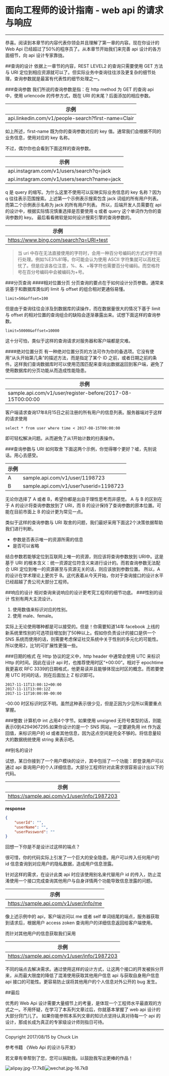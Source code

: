 # 面向工程师的设计指南 - web api 的请求与响应


---

恭喜。阅读到本章节的内容代表你领会并且理解了第一章的内容。现在你设计的 Web Api 已经超过了50%的程序员了。从本章节开始我们来完善 api 设计的各方面细节，向 api 设计专家靠拢。

##查询的设计
依据上一章节的内容，REST LEVEL2 的查询只需要使用 GET 方法与 URI 定位到相应资源就可以了。但实际业务中查询往往涉及更复杂的细节处理，查询参数就是最富有代表性的细节处理之一。

###查询参数
我们所说的查询参数是指：在 http method 为 GET 的查询 api 中，使用 urlencode 的传参方式，既在 URI 的末尾？后面添加的相应参数。

|示例 | 
|--|
|api.linkedin.com/v1/people-search?first-name=Clair|

如上所述，first-name 既为你的查询参数对应的 key 值。通常我们会根据不同的业务信息，使用对应的 key 名称。

不过，偶尔你也会看到下面这样的查询参数。

|示例 | 
|--|
|api.instagram.com/v1/users/search?q=jack|
|api.instagram.com/v1/users/search?name=jack|

q 是 query 的缩写。为什么这里不使用可以反映实际业务信息的 key 名称？因为 q 往往表示范围搜索。上述第一个示例表示搜索包含 jack 词组的所有用户列表。而第二个示例表示名称为 jack 的所有用户列表。
所以，后端开发人员需要在 api 的设计中，根据实际情况慎重选择是否要使用 q 或者 query 这个单词作为你的查询参数的 key。
最后看看微软是如何设计搜索引擎的查询参数的。

|示例 | 
|--|
|https://www.bing.com/search?q=URI+test|

>当 uri 中存在无法直接使用的字符时，会用一种百分号编码的方式对字符进行处理。例如%E3%81等。你可能会认为使用 ASCII 字符集就可以高枕无忧了。但是应该各位注意，%、&、+等字符也需要百分号编码。而空格符号在百分号编码中会被编码为+号。


###分页查询
####相对位置分页
分页查询的要点在于如何设计分页参数。通常来说基于和数据库类似的 limit 与 offset 的组合相对更通俗易懂。

```
limit=50&offset=100
```
但是由于查询往往会涉及到数据库的读操作，而在数据量很大的情况下基于 limit 与 offset 的相对位置的查询组合的缺陷会逐渐暴露出来。试想下面这样的查询参数。

```
limit=50000&offset=10000
```
这十分可怕，类似于这样的查询请求对服务器和客户端都是灾难。

####绝对位置分页
有一种绝对位置分页的方法可作为你的备选项。它没有使用“从头开始第几条”的描述方法，而是指定了某个 ID 之前，或者日期之前的条件。这样我们查询数据库时可以使用范围匹配来查询出数据返回到客户端，避免了使用数据库的分页功能从而造成性能隐患。

|示例|
|--|
|sample.api.com/v1/user/register-before/2017-08-15T00:00:00|

客户端请求查询17年8月15日之前注册的所有用户的信息列表。服务器端对于这样的请求使用
```
select * from user where time < 2017-08-15T00:00:00
```
即可轻松解决问题。从而避免了从1开始计数的扫表操作。

###查询参数与 URI 如何取舍
下面这两个示例，你觉得哪个更好？嘘，先别说话。用心去感受。

|示例||
|--|--|
|A |sample.api.com/v1/user/1198723|
|B |sample.api.com/v1/user?userid=1198723|

无论你选择了 A 或者 B，希望你都是出自于理性思考而非感觉。 A 与 B 的区别在于 A 的设计将查询参数放到了 URI，而 B 的设计保持了查询参数的原本位置。可能在目前市面上 B 的设计更为常见一点。

类似于这样的查询参数与 URI 取舍的问题，我们最好采用下面这2个决策依据帮助我们进行判断。

- 参数是否表示唯一的资源所需的信息
- 是否可以省略

结合参数若能够定位到互联网上唯一的资源，则应该将查询参数放到 URI中。这是基于 URI 的根本含义：统一资源定位符含义来进行设计的。而若查询参数无法配合 URI 定位到唯一的资源甚至与资源无关的话，则应该放到参数位置。
所以，A 的设计在学术理论上更优于 B。这代表着从今天开始，你对于查询接口的设计水平已经超越了贵公司大部分工程师。

##响应的设计
相对查询来说响应的设计更考究工程师的细节功底。
###性别的设计
性别有两大主流设计。
1. 使用数值来标识对应的性别。
2. 使用 male、female。

实际上无论使用哪种都是可以接受的。但是！你需要知道14年 facebook 上线的新系统里性别的可选项目增加到了50种以上。假如你负责设计的接口是供一个 SNS 系统而使用的话，则需要考虑保证社交系统中关于性别的多元化的可能性。所以使用2，比1的可扩展性更强一些。


###日期的格式
在 Http 协议的定义中，http header 中通常会使用 UTC 来标识 Http 的时间。因此在设计 api 时，也推荐使用时区“+00:00”。相对于 epochtime 我更喜欢 RFC 3339的日期格式，他更易读并且能够体现出时区的概念。而若要使用 UTC 时间的话，则在后面加上 Z 标识即可。
```
2017-11-11T13:00:12+00:00
2017-11-11T13:00:12Z
2017-11-11T10:00:00-00:00
```
-00:00 时区标识时区不明。虽然这种表示很少见，但是正因为少见所以需要重点掌握。

###整数
计算机中 int 占用4个字节。如果使用 unsigned 无符号类型的话，则能表示0到4294967295.如果你设计的是一个 SNS 网站，一定要避免用 int 作为返回值，来标识用户的 id 或者其他信息，因为这点空间是完全不够的。将信息量较大的数据统统使用 string 来表示吧。

##别名的设计

试想，某日你接到了一个用户模块的设计，其中包括了一个功能：即登录用户可以通过 api 查询用户的个人详细信息。大部分工程师针对此需求很容易设计出以下的代码。

|示例 | 
|--|
|https://sample.api.com/v1/user/info/1987203|

**response**
```json
{
	"userId": "",
	"userName": "",
	"userPassword": ""
}

```
回想一下你是不是设计过这样的端点？


很可惜，你的代码实际上引发了一个巨大的安全隐患。用户可以传入任何用户的 id 信息查询到对应用户的隐私数据，造成用户信息泄露。

针对这样的需求，在设计此类 api 时应该使用别名来代替用户 id 的传入，防止混淆使用一个接口完成查询其他用户与自身详情两个功能导致信息泄露的问题。

|示例 | 
|--|
|https://sample.api.com/v1/user/info/me|

像上述示例中的 api，客户端访问以 me 或者 self 单词结尾的端点，服务器获取到请求后，根据用户 access zoken 查询用户的详细信息返回给客户端使用。

而针对其他用户的信息获取我们采用

|示例 | 
|--|
|https://sample.api.com/v1/user/info/1987203|

不同的端点去解决需求。通过使用这样的设计方式，让这两个接口的开发被拆分开来，从而最大限度的降低了混淆使用获取其他用户信息 api 与获取自身用户信息 api 接口的可能性。更容易防止误将其他用户的个人信息对外公开的 bug 发生。


##最后

优秀的 Web Api 设计需要大量细节上的考量，是体现一个工程师水平最直观的方式之一。不用怀疑，在学习了本系列文章过后，你就基本掌握了 web api 设计的大部分窍门儿了。
如果你能参照本系列文章的知识点坚持认真对待每一个 api 的设计，那成长成为真正的专家级设计师则指日可待。

---
Copyright 2017/08/15 by Chuck Lin

参考书籍
《Web Api 的设计与开发》

若文章有幸帮到了您，您可以捐助我。以鼓励我写出更棒的作品！

![alipay.jpg-17.7kB][1]![wechat.jpg-16.7kB][2]


  [1]: http://static.zybuluo.com/mikumikulch/6g65s5tsspdmsk87a8ariszo/alipay.jpg
  [2]: http://static.zybuluo.com/mikumikulch/rk5hldgo4wi9fv23xu3vm8pf/wechat.jpg









